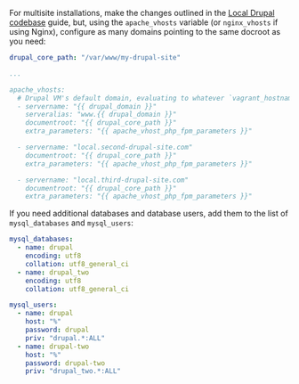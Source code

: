 For multisite installations, make the changes outlined in the [Local Drupal codebase](local-codebase.md) guide, but, using the `apache_vhosts` variable (or `nginx_vhosts` if using Nginx), configure as many domains pointing to the same docroot as you need:

```yaml
drupal_core_path: "/var/www/my-drupal-site"

...

apache_vhosts:
  # Drupal VM's default domain, evaluating to whatever `vagrant_hostname` is set to (drupalvm.dev by default).
  - servername: "{{ drupal_domain }}"
    serveralias: "www.{{ drupal_domain }}"
    documentroot: "{{ drupal_core_path }}"
    extra_parameters: "{{ apache_vhost_php_fpm_parameters }}"

  - servername: "local.second-drupal-site.com"
    documentroot: "{{ drupal_core_path }}"
    extra_parameters: "{{ apache_vhost_php_fpm_parameters }}"

  - servername: "local.third-drupal-site.com"
    documentroot: "{{ drupal_core_path }}"
    extra_parameters: "{{ apache_vhost_php_fpm_parameters }}"
```

If you need additional databases and database users, add them to the list of `mysql_databases` and `mysql_users`:

```yaml
mysql_databases:
  - name: drupal
    encoding: utf8
    collation: utf8_general_ci
  - name: drupal_two
    encoding: utf8
    collation: utf8_general_ci

mysql_users:
  - name: drupal
    host: "%"
    password: drupal
    priv: "drupal.*:ALL"
  - name: drupal-two
    host: "%"
    password: drupal-two
    priv: "drupal_two.*:ALL"
```